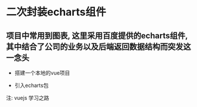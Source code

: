 # 二次封装echarts组件
## 项目中常用到图表, 这里采用百度提供的echarts组件, 其中结合了公司的业务以及后端返回数据结构而突发这一念头

- 搭建一个本地的vue项目

- 引入echarts包 



注: vuejs 学习之路
